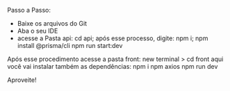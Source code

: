 Passo a Passo:
- Baixe os arquivos do Git
- Aba o seu IDE
- acesse a Pasta api: cd api;
após esse processo, digite:
    npm i;
    npm install @prisma/cli
    npm run start:dev

Após esse procedimento acesse a pasta front: new terminal > cd front
aqui você vai instalar também as dependências:
    npm i
    npm axios
    npm run dev



Aproveite!
